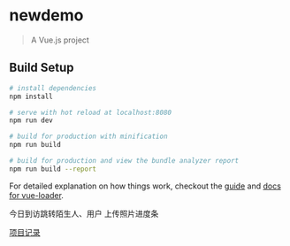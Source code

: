 # newdemo

> A Vue.js project

## Build Setup

``` bash
# install dependencies
npm install

# serve with hot reload at localhost:8080
npm run dev

# build for production with minification
npm run build

# build for production and view the bundle analyzer report
npm run build --report
```

For detailed explanation on how things work, checkout the [guide](http://vuejs-templates.github.io/webpack/) and [docs for vue-loader](http://vuejs.github.io/vue-loader).


今日到访跳转陌生人、用户
上传照片进度条

[项目记录](http://www.cnblogs.com/insight0912/p/7018122.html)